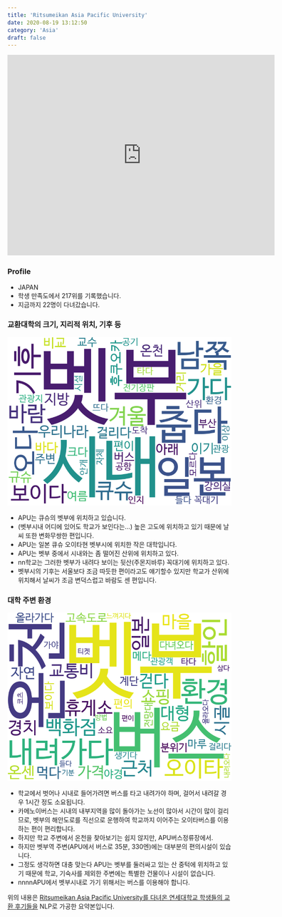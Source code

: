 ```yaml
---
title: 'Ritsumeikan Asia Pacific University'
date: 2020-08-19 13:12:50
category: 'Asia'
draft: false
---
```


<iframe
width="600"
height="450"
frameborder="0" style="border:0"
src="https://www.google.com/maps/embed/v1/place?key=AIzaSyC9e1AME-pVmWC4hBpFdu5S4dKzyepa3HQ&q=Ritsumeikan+Asia+Pacific+University&center=33.33713710000001,131.46834479999998&zoom=14" allowfullscreen>
</iframe>

### Profile

* JAPAN
* 학생 만족도에서 217위를 기록했습니다.
* 지금까지 22명이 다녀갔습니다. 

### 교환대학의 크기, 지리적 위치, 기후 등

![gen_info-WordCloud](../univ_wordclouds_okt/gen_info/JP000023_gen_info_okt.png)

* APU는 큐슈의 벳부에 위치하고 있습니다.
* (벳부시내 어디에 있어도 학교가 보인다는…) 높은 고도에 위치하고 있기 때문에 날씨 또한 변화무쌍한 편입니다.
* APU는 일본 큐슈 오이타현 벳부시에 위치한 작은 대학입니다.
* APU는 벳부 중에서 시내와는 좀 떨어진 산위에 위치하고 있다.
* nn학교는 그러한 벳부가 내려다 보이는 뒷산(주몬지바루) 꼭대기에 위치하고 있다.
* 벳부시의 기후는 서울보다 조금 따듯한 편이라고도 얘기할수 있지만 학교가 산위에 위치해서 날씨가 조금 변덕스럽고 바람도 센 편입니다.


### 대학 주변 환경

![env_info-WordCloud](../univ_wordclouds_okt/env_info/JP000023_env_info_okt.png)

* 학교에서 벗어나 시내로 들어가려면 버스를 타고 내려가야 하며, 걸어서 내려갈 경우 1시간 정도 소요됩니다.
* 카메노이버스는 시내의 내부지역을 많이 돌아가는 노선이 많아서 시간이 많이 걸리므로, 벳부의 해안도로를 직선으로 운행하여 학교까지 이어주는 오이타버스를 이용하는 편이 편리합니다.
* 하지만 학교 주변에서 온천을 찾아보기는 쉽지 않지만, APU버스정류장에서.
* 하지만 벳부역 주변(APU에서 버스로 35분, 330엔)에는 대부분의 편의시설이 있습니다.
* 그정도 생각하면 대충 맞는다 APU는 벳부를 둘러싸고 있는 산 중턱에 위치하고 있기 때문에 학교, 기숙사를 제외한 주변에는 특별한 건물이나 시설이 없습니다.
* nnnnAPU에서 벳부시내로 가기 위해서는 버스를 이용해야 합니다.


위의 내용은 [Ritsumeikan Asia Pacific University를 다녀온 연세대학교 학생들의 교환 후기들을](http://oia.yonsei.ac.kr/partner/expReport.asp?ucode=JP000023&bgbn=A) NLP로 가공한 요약본입니다. 
